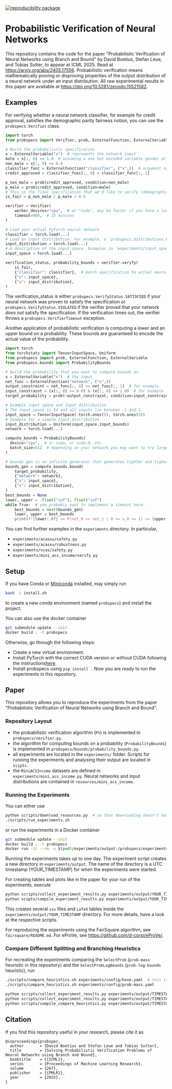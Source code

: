 [![reproducibility package](https://github.com/user-attachments/assets/3610e80e-f85e-4c99-8663-062c728a2224)](https://doi.org/10.5281/zenodo.15521582)


# Probabilistic Verification of Neural Networks
This repository contains the code for the paper "Probabilistic Verification of Neural Networks using Branch and Bound" by David Boetius, Stefan Leue, and Tobias Sutter, to appear at ICML 2025. Read at https://arxiv.org/abs/2405.17556.
Probabilistic verification means mathematically proving or disproving properties of the output distribution of a neural network under an input distribution.
All raw experimental results in this paper are available at https://doi.org/10.5281/zenodo.15521582.

## Examples

For verifying whether a neural network classifier, for example for credit approval,
satisfies the demographic parity fairness notion, you can use the `probspecs.Verifier` class.
```python
import torch
from probspecs import Verifier, prob, ExternalFunction, ExternalVariable

# Build the probabilistic specification
x = ExternalVariable("x")  # represents the network input
male = x[:, 0] >= 1.0  # assuming a one hot encoded variable gender at indices 0 - 2
non_male = x[:, 0] <= 0.0
classifier_func = ExternalFunction("classifier", ("x",))  # argument name needs to match the input variable
credit_approved = classifier_func[:, 0] < classifier_func[:, 1]

p_non_male = prob(credit_approved, condition=non_male)
p_male = prob(credit_approved, condition=male)
# This is the final specification that we'd like to verify (demographic parity)
is_fair = p_non_male / p_male > 0.8

verifier = Verifier(
    worker_devices="cpu",  # or "cuda", may be faster if you have a large neural network
    timeout=900,  # 15 minutes
)

# Load your actual PyTorch neural network
classifier = torch.load(...)
# Load an input distribution. For example, a `probspecs.distributions.BayesianNet`
input_distribution = torch.load(...)
# A description of the input space. Examples in `experiments/input_spaces.py`.
input_space = torch.load(...)

verification_status, probability_bounds = verifier.verify(
    is_fair,
    {"classifier": classifier},  # match specification to actual neural networks
    {"x": input_space},
    {"x": input_distribution},
)
```
The verification_status is either `probspecs.VerifyStatus.SATISFIED` if your
neural network was proven to satisfy the specification or
`probspecs.VerifyStatus.VIOLATED` if the verifier proved that your network
*does not* satisfy the specification.
If the verification times out, the verifier throws a `probspecs.VerifierTimeout` exception.

Another application of probabilistic verification is computing a lower and an upper bound
on a probability.
These bounds are guaranteed to encode the actual value of the probability.
```python
import torch
from torchstats import TensorInputSpace, Uniform
from probspecs import prob, ExternalFunction, ExternalVariable
from probspecs.bounds import ProbabilityBounds

# Build the probability that you want to compute bounds on.
x = ExternalVariable("x")  # the input
net_func = ExternalFunction("network", ("x",))
output_constraint = net_func[:, 0] >= net_func[:, 1]  # for example
input_constraint = (x[:, 0] >= 0.0) & (x[:, 0] <= 1.0)  # for example
target_probability = prob(~output_constraint, condition=input_constraint)

# Example input space and input distribution
# The input space is 5d and all inputs lie between -1 and 1.
input_space = TensorInputSpace(-torch.ones(5), torch.ones(5))
# Example for a simple input distribution
input_distribution = Uniform(input_space.input_bounds)
network = torch.load(...)

compute_bounds = ProbabilityBounds(
  device="cpu",  # or cuda, or cuda:0, etc
  batch_size=512  # depending on your network you may want to try larger or smaller values
)

# bounds_gen is an infinite generator that generates tighter and tigher bounds.
bounds_gen = compute_bounds.bound(
    target_probability,
    {"network": network},
    {"x": input_space},
    {"x": input_distribution},
)
best_bounds = None
lower, upper = -float("inf"), float("inf")
while True:  # you probably want to implement a timeout here.
    best_bounds = next(bounds_gen)
    lower, upper = best_bounds
    print(f"{lower:.6f} <= P(net_0 >= net_1 | 0 <= x_0 <= 1) <= {upper:.6f}")
```
You can find further examples in the `experiments` directory.
In particular,
 - `experiments/acasxu/safety.py`
 - `experiments/acasxu/robustness.py`
 - `experiments/vcas/safety.py`
 - `experiments/mini_acs_income/verify.py`

## Setup
If you have Conda or [Miniconda](https://docs.conda.io/en/latest/miniconda.html) installed, may simply run
```bash
bash -i install.sh
```
to create a new conda environment (named `probspecs`) and install the project.

You can also use the docker container
```bash
git submodule update --init
docker build . -t probspecs
```

Otherwise, go through the following steps:
- Create a new virtual environment.
- Install PyTorch with the correct CUDA version or without CUDA following the instructions[here](https://pytorch.org/get-started/previous-versions/#v1121).
- Install probspecs using `pip install .`
Now you are ready to run the experiments in this repository.

## Paper
This repository allows you to reproduce the experiments from the paper "Probabilistic Verification of Neural Networks using Branch and Bound".

### Repository Layout
 - the probabilistic verification algorithm (`PV`) is implemented in `probspecs/verifier.py`.
 - the algorithm for computing bounds on a probability (`ProbabilityBounds`) is implemented in `probspecs/bounds/probability_bounds.py`.
 - all experiments are located in the `experiments/` folder. Scripts for running the experiments and analysing their output are located in `scipts`.
 - the `MiniACSIncome` datasets are defined in `experiments/mini_acs_income.py`. Neural networks and input distributions are contained in `resources/mini_acs_income`.

### Running the Experiments
You can either use
```bash
python scripts/download_resources.py  # so that downloading doesn't hamper with hard timeouts
./scripts/run_experiments.sh
```
or run the experiments in a Docker container
```bash
git submodule update --init
docker build . -t probspecs
docker run -it --rm -v $(pwd)/experiments/output:/probspecs/experiments/output probspecs
```
Running the experiments takes up to one day.
The experiment script creates a new directory in `experiments/output`.
The name of the directory is a UTC timestamp (YOUR_TIMESTAMP) for when the experiments were started.

For creating tables and plots like in the paper for your run of the experiments, execute
```bash
python scripts/collect_experiment_results.py experiments/output/YOUR_TIMESTAMP
python scipts/compile_experiment_results.py experiments/output/YOUR_TIMESTAMP
```
This creates several `csv` files and `LaTeX` tables inside the `experiments/output/YOUR_TIMESTAMP` directory.
For more details, have a look at the respective scripts.

For reproducing the experiments using the FairSquare algorithm, see `fairsquare/README.md`.
For eProVe, see https://github.com/d-corsi/eProVe/.

### Compare Different Splitting and Branching Heuristics
For recreating the experiments comparing the `SelectProb` (`prob-mass` heuristic in this repository)
and the `SelectProbLogBounds` (`prob-log-bounds` heuristic), run
```bash
./scripts/compare_heuristics.sh experiments/config/base.yaml  # this is prob-log-bounds
./scripts/compare_heuristics.sh experiments/config/prob-mass.yaml

python scripts/collect_experiment_results.py experiments/output/TIMESTAMP_BASE
python scripts/collect_experiment_results.py experiments/output/TIMESTAMP_PROB_MASS
python scripts/compile_compare_heuristics.py experiments/output/TIMESTAMP_BASE experiments/output/TIMESTAMP_PROB_MASS
```

## Citation
If you find this repository useful in your research, please cite it as
```
@inproceedings{probspec,
  author       = {David Boetius and Stefan Leue and Tobias Sutter},
  title        = {Solving Probabilistic Verification Problems of Neural Networks using Branch and Bound},
  booktitle    = {{ICML}},
  series       = {Proceedings of Machine Learning Research},
  volume       = {267},
  publisher    = {{PMLR}},
  year         = {2025},
}
```
